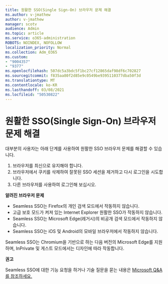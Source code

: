 ```yaml
---
title: 원활한 SSO(Single Sign-On) 브라우저 문제 해결
ms.author: v-jmathew
author: v-jmathew
manager: scotv
audience: Admin
ms.topic: article
ms.service: o365-administration
ROBOTS: NOINDEX, NOFOLLOW
localization_priority: Normal
ms.collection: Adm_O365
ms.custom:
- "9004357"
- "9377"
ms.openlocfilehash: 507dc5a3bdc5f1bc27cf12865daf98df6c702827
ms.sourcegitcommit: f835aa80f2d85e9c0549be9395110377dba50f3d
ms.translationtype: MT
ms.contentlocale: ko-KR
ms.lasthandoff: 03/08/2021
ms.locfileid: "50530822"
---
```

# <a name="troubleshoot-seamless-single-sign-on-sso-browser-issues"></a>원활한 SSO(Single Sign-On) 브라우저 문제 해결

대부분의 사용자는 아래 단계를 사용하여 원활한 SSO 브라우저 문제를 해결할 수 있습니다.

1. 브라우저를 최신으로 유지해야 합니다.
2. 브라우저에서 쿠키를 삭제하여 잘못된 SSO 세션을 제거하고 다시 로그인을 시도합니다.
3. 다른 브라우저를 사용하여 로그인해 보십시오.

**알려진 브라우저 문제**

- Seamless SSO는 Firefox의 개인 검색 모드에서 작동하지 않습니다.
- 고급 보호 모드가 켜져 있는 Internet Explorer 원활한 SSO가 작동하지 않습니다.
- Seamless SSO는 Microsoft Edge(레거시)의 비공개 검색 모드에서 작동하지 않습니다.
- Seamless SSO는 iOS 및 Android의 모바일 브라우저에서 작동하지 않습니다.

Seamless SSO는 Chromium을 기반으로 하는 다음 버전의 Microsoft Edge를 지원하며, InPrivate 및 게스트 모드에서는 디자인에 따라 작동합니다.

**권고**

Seamless SSO에 대한 기능 요청을 하거나 기술 질문을 묻는 내용은 [Microsoft Q&A를 참조하세요.](https://docs.microsoft.com/answers/topics/azure-ad-single-sign-on.html)
